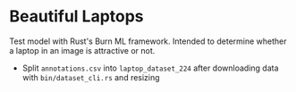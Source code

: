 # Beautiful Laptops

Test model with Rust's Burn ML framework. Intended to determine whether a laptop in an image is attractive or not.

- Split `annotations.csv` into `laptop_dataset_224` after downloading data with `bin/dataset_cli.rs` and resizing